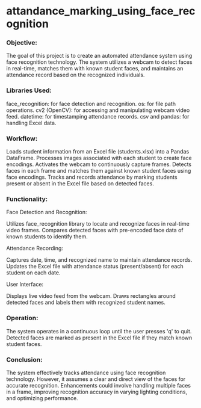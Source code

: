 # attandance_marking_using_face_recognition


### Objective:
The goal of this project is to create an automated attendance system using face recognition technology. The system utilizes a webcam to detect faces in real-time, matches them with known student faces, and maintains an attendance record based on the recognized individuals.



### Libraries Used:

face_recognition: for face detection and recognition.
os: for file path operations.
cv2 (OpenCV): for accessing and manipulating webcam video feed.
datetime: for timestamping attendance records.
csv and pandas: for handling Excel data.



### Workflow:

Loads student information from an Excel file (students.xlsx) into a Pandas DataFrame.
Processes images associated with each student to create face encodings.
Activates the webcam to continuously capture frames.
Detects faces in each frame and matches them against known student faces using face encodings.
Tracks and records attendance by marking students present or absent in the Excel file based on detected faces.


### Functionality:

Face Detection and Recognition:

Utilizes face_recognition library to locate and recognize faces in real-time video frames.
Compares detected faces with pre-encoded face data of known students to identify them.

Attendance Recording:

Captures date, time, and recognized name to maintain attendance records.
Updates the Excel file with attendance status (present/absent) for each student on each date.

User Interface:

Displays live video feed from the webcam.
Draws rectangles around detected faces and labels them with recognized student names.


### Operation:

The system operates in a continuous loop until the user presses 'q' to quit.
Detected faces are marked as present in the Excel file if they match known student faces.


### Conclusion:
The system effectively tracks attendance using face recognition technology. However, it assumes a clear and direct view of the faces for accurate recognition. Enhancements could involve handling multiple faces in a frame, improving recognition accuracy in varying lighting conditions, and optimizing performance.
